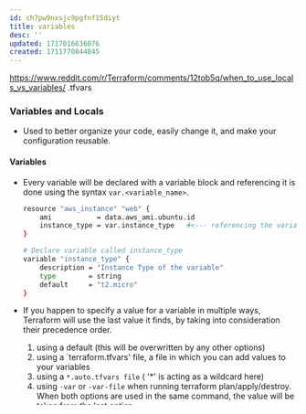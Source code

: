 ```yaml
---
id: ch7pw9nxsjc9pgfnf15diyt
title: variables
desc: ''
updated: 1717016636076
created: 1711770844845
---
```


<https://www.reddit.com/r/Terraform/comments/12tob5q/when_to_use_locals_vs_variables/>
.tfvars

### Variables and Locals

- Used to better organize your code, easily change it, and make your configuration reusable.

#### Variables

- Every variable will be declared with a variable block and referencing it is done using the syntax `var.<variable_name>`.

    ```sh
    resource "aws_instance" "web" {
        ami           = data.aws_ami.ubuntu.id
        instance_type = var.instance_type   #<--- referencing the variable here
    }

    # Declare variable called instance_type
    variable "instance_type" {
        description = "Instance Type of the variable"
        type        = string
        default     = "t2.micro"
    }
    ```

- If you happen to specify a value for a variable in multiple ways, Terraform will use the last value it finds, by taking into consideration their precedence order.
    1. using a default (this will be overwritten by any other options)
    2. using a `terraform.tfvars' file, a file in which you can add values to your variables
    3. using a `*.auto.tfvars file` ( '\*' is acting as a wildcard here)
    4. using `-var` or `-var-file` when running terraform plan/apply/destroy. When both options are used in the same command, the value will be taken from the last option.

##### Data types

- Supported types in Terraform:

  - Primitive:

    - String
    - Number

        ```sh

        variable "my_number" {
            description = "Number example"
            type        = number
            default     = 10
        }
        ```

    - Bool

        ```sh
        variable "my_bool" {
            description = "Bool example"
            type        = bool
            default     = false
        }
        ```

  - Complex — These types are created from other types:
    - List: `list(<data_type)`
      - Allows multiple elements of the same `data_type` within the list.
      - To access the elements, use `var.my_list_of_strings[index]`.
      - Keep in mind that lists start from 0.

        ```sh
        variable "my_list_of_strings" {
            description = "List of strings example"
            type        = list(string)
            default     = ["string1", "string2", "string3"]
        }
        ```

    - Set
    - Map: `map(<data_type>)`
      - Allows multiple `key:value pairs` of same `data_type`
      - To access the elements, use `var.my_map_of_strings[key]`. Similar to python dicts

        ```sh
        variable "my_map_of_strings" {
            description = "Map of strings example"
            type        = map(string)
            default = {
                key1 = "value1"
                key2 = "value2"
                key3 = "value"
            }
        }
            ```

    - Object: `object({})`
      - Allows multiple parameters, Can be of any data type. Similar to a map having more explicit types defined for the keys.
      - Same method of accessing elements as map

        ```sh
        variable "my_object" {
            description = "Object example"
            type = object({
                parameter1 = string
                parameter2 = number
                parameter3 = list(number)
            })
            default = {
                parameter1 = "value"
                parameter2 = 1
                parameter3 = [1, 2, 3]
            }
        }
        ```

    - Null — Usually represents absence, really useful in conditional expressions.
  - the `any` type
    - add whatever you want without caring about the type
    - Not recommended as it will make your code harder to maintain.

- Some other variables examples:

  - `map(object({}))`
    - works well with `for_each`
    - To access a property of an object in the map, use `var.my_map_of_objects["key"]["parameter"]`
    - if there are any other complex parameters defined you will have to go deeper.
    - `var.my_map_of_objects["elem1"]["parameter1"]` will return value.
    - `var.my_map_of_objects["elem1"]["parameter3"]["key1"]` will return value1.
    - Optional can be used on parameters inside object variables to give the possibility to omit that particular parameter and to provide a default value for it instead.

    ```sh
    variable "my_map_of_objects" {
    description = "Map(object) example"
        type = map(object({
            parameter1 = string
            parameter2 = bool
            parameter3 = map(string)
        }))
        default = {
            elem1 = {
                parameter1 = "value"
                parameter2 = false
                parameter3 = {
                    key1 = "value1"
                }
            }
            elem2 = {
                parameter1 = "another_value"
                parameter2 = true
                parameter3 = {
                    key2 = "value2"
                }
            }
        }
    }
    ```

  - `list(object({}))`
    - Great with dynamic blocks
    - To access a property of an object in the list use `var.my_list_of_objects[index]["parameter"]`.

        ```sh
        variable "my_list_of_objects" {
            description = "List(object) example"
            type = list(object({
                parameter1 = string
                parameter2 = bool
            }))
            default = [
                {
                    parameter1 = "value"
                    parameter2 = false
                },
                {
                    parameter1 = "value2"
                    parameter2 = true
                }
            ]
        }
        ```

> _NOTE_: You cannot reference other resources or data sources inside a variable, so you cannot say that a variable is equal to a resource attribute by using the type.name.attribute.

#### Locals

- a local variable assigns a name to an expression, making it easier for you to reference it, without having to write that expression a gazillion times.
- Defined in a locals block, and can have multiple local variables defined in a single local block.
- To reference, use `local.<local_variable_name>`.
- Unlike variables, inside of a local, allowed to define whatever resource or data source attribute you want.

    ```sh

    locals {
        instance_type = "t2.micro"
        most_recent   = true
    }

    data "aws_ami" "ubuntu" {
        filter {
            name   = "name"
            values = ["ubuntu-*"]
        }
        most_recent = local.most_recent
    }

    resource "aws_instance" "web" {
        ami           = data.aws_ami.ubuntu.id
        instance_type = local.instance_type
    }
    ```

